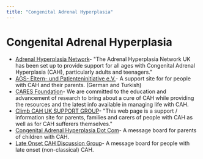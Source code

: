 ```yaml
---
title: "Congenital Adrenal Hyperplasia"
---
```


# Congenital Adrenal Hyperplasia

*   [Adrenal Hyperplasia Network][1]\- "The Adrenal Hyperplasia Network UK has been set up to provide support for all ages with Congenital Adrenal Hyperplasia (CAH), particularly adults and teenagers."
*   [AGS- Eltern- und Patienteninitiative e.V.][2]\- A support site for for people with CAH and their parents. (German and Turkish)
*   [CARES Foundation][3]\- We are committed to the education and advancement of research to bring about a cure of CAH while providing the resources and the latest info available in managing life with CAH.
*   [Climb CAH UK SUPPORT GROUP][4]\- "This web page is a support / information site for parents, families and carers of people with CAH as well as for CAH sufferers themselves."
*   [Congenital Adrenal Hyperplasia Dot Com][5]\- A message board for parents of children with CAH.
*   [Late Onset CAH Discussion Group][6]\- A message board for people with late onset (non-classical) CAH.

[1]: /support/adrenal_hyperplasia_network
[2]: /node/988
[3]: /node/545
[4]: /node/549
[5]: /node/547
[6]: /node/548

